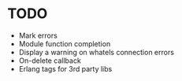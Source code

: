 # TODO

* Mark errors
* Module function completion
* Display a warning on whatels connection errors
* On-delete callback
* Erlang tags for 3rd party libs